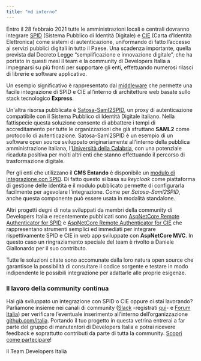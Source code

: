 ```yaml
---
title: "md interno"
---
```


Entro il 28 febbraio 2021 tutte le amministrazioni locali e centrali dovranno integrare [SPID](https://developers.italia.it/it/spid) (Sistema Pubblico di Identità Digitale) e [CIE](https://developers.italia.it/it/cie) (Carta d’Identità Elettronica) come sistemi di autenticazione, uniformando di fatto l’accesso ai servizi pubblici digitali in tutto il Paese.
Una scadenza importante, quella prevista dal Decreto Legge “semplificazione e innovazione digitale”, che ha portato in questi mesi il team e la community di Developers Italia a impegnarsi su più fronti per supportare gli enti, effettuando numerosi rilasci di librerie e software applicativo.

Un esempio significativo è rappresentato dal [middleware](https://github.com/italia/spid-express) che permette una facile integrazione di SPID e CIE all’interno di architetture web basate sullo stack tecnologico **Express**.

Un'altra risorsa pubblicata è [Satosa-Saml2SPID](https://github.com/italia/Satosa-Saml2Spid), un proxy di autenticazione compatibile con il Sistema Pubblico di Identità Digitale italiano. Nella fattispecie questa soluzione consente di abbattere i tempi di accreditamento per tutte le organizzazioni che già sfruttano **SAML2** come protocollo di autenticazione. Satosa-Saml2SPID è un esempio di un software open source sviluppato originariamente all'interno della pubblica amministrazione italiana, l’[Università della Calabria](https://developers.italia.it/it/pa/unical), con una potenziale ricaduta positiva per molti altri enti che stanno effettuando il percorso di trasformazione digitale.

Per gli enti che utilizzano il **CMS Entando** è disponibile un [modulo di integrazione con SPID](https://github.com/italia/spid-keycloak-entando).
Di fatto questo si basa su *keycloak* come piattaforma di gestione delle identità e il modulo pubblicato permette di configurarla facilmente per agevolare l’integrazione. Come per *Satosa-Saml2SPID*, anche questa componente può essere usata in modalità standalone.

Altri progetti degni di nota sviluppati da membri della community di Developers Italia e recentemente pubblicati sono [AspNetCore Remote Authenticator for SPID](https://github.com/italia/spid-aspnetcore) e [AspNetCore Remote Authenticator for CIE](https://github.com/italia/cie-aspnetcore) che rappresentano strumenti semplici ed immediati per integrare rispettivamente SPID e CIE in web app sviluppate con **AspNetCore MVC**. In questo caso un ringraziamento speciale del team è rivolto a Daniele Giallonardo per il suo contributo.

Tutte le soluzioni citate sono accomunate dalla loro natura open source che garantisce la possibilità di consultare il codice sorgente e testare in modo indipendente le possibili integrazione per adattarle alle proprie esigenze.

### Il lavoro della community continua

Hai già sviluppato un integrazione con SPID o CIE oppure ci stai lavorando? Parliamone insieme nei canali di community ([Slack](https://app.slack.com/client/T6C27AXE0/C73R3UQE8) -registrati [qui](https://slack.developers.italia.it)- e [Forum Italia](https://forum.italia.it/c/software-open-source-per-la-pa/49)) per verificare l’eventuale inserimento all’interno dell’organizzazione [github.com/italia](https://github.com/italia). Portando il tuo progetto in questa vetrina entrerai a far parte del gruppo di manutentori di Developers Italia e potrai ricevere feedback e soprattutto contributi da parte di tutta la community. [Scopri come partecipare](https://developers.italia.it/it/come-partecipo)!

Il Team Developers Italia